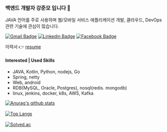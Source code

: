 ### 백엔드 개발자 강준모 입니다 👋
JAVA 언어를 주로 사용하며 웹/모바일 서비스 애플리케이션 개발, 클라우드, DevOps 관련 기술에 관심이 많습니다.

  [![Gmail Badge](https://img.shields.io/badge/Gmail-d14836?style=flat-square&logo=Gmail&logoColor=white&link=mailto:apdh1709@gmail.com)](mailto:apdh1709@gmail.com)
  [![Linkedin Badge](https://img.shields.io/badge/-LinkedIn-blue?style=flat-square&logo=Linkedin&logoColor=white&link=https://www.linkedin.com/in/junmo0701/)](https://www.linkedin.com/in/junmo0701/)
  [![Facebook Badge](https://img.shields.io/badge/facebook-1877f2?style=flat-square&logo=facebook&logoColor=white&link=https://www.facebook.com/profile.php?id=100021337733179)](https://www.facebook.com/profile.php?id=100021337733179) <br/>
 
이력서 :point_right:
[resume](https://www.notion.so/a582cb13a4ee4cba8b45b43f1243f91e) <br/>

#### Interested | Used Skills
- JAVA, Kotlin, Python, nodejs, Go
- Spring, netty
- Web, android 
- RDB(MySQL, Oracle, Postgres), nosql(redis. mongodb)
- linux, jenkins, docker, k8s, AWS, Kafka 


[![Anurag's github stats](https://github-readme-stats.vercel.app/api?username=JmKanmo)](https://github.com/JmKanmo) <br/> <br/>
[![Top Langs](https://github-readme-stats.vercel.app/api/top-langs/?username=JmKanmo&langs_count=20&layout=compact&theme=dark)](https://github.com/JmKanmo/JmKanmo) </br> </br>
[![Solved.ac](http://mazassumnida.wtf/api/v2/generate_badge?boj=nebi25)](https://solved.ac/nebi25)

